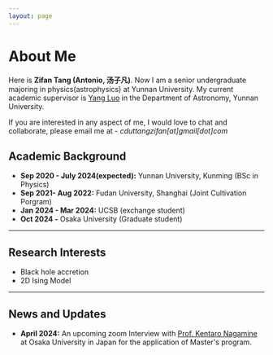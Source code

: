 ```yaml
---
layout: page
---
```


# About Me

Here is **Zifan Tang (Antonio, 汤子凡)**. Now I am a senior undergraduate majoring in physics(astrophysics) at Yunnan University. My current academic supervisor is [Yang Luo](https://yluo-astro.github.io) in the Department of Astronomy, Yunnan University.

If you are interested in any aspect of me, I would love to chat and collaborate, please email me at - *cduttangzifan[at]gmail[dot]com*

## Academic Background

- **Sep 2020 - July 2024(expected):** Yunnan University,  Kunming (BSc in Physics)
- **Sep 2021- Aug 2022:** Fudan University, Shanghai (Joint Cultivation Porgram)
- **Jan 2024 - Mar 2024:** UCSB (exchange student)
- **Oct 2024 -** Osaka University (Graduate student)

---

## Research Interests

- Black hole accretion
- 2D Ising Model

---

## News and Updates

- **April 2024:** An upcoming zoom Interview with [Prof. ‪Kentaro Nagamine](http://astro-osaka.jp/kn/) at Osaka University in Japan for the application of Master's program.



